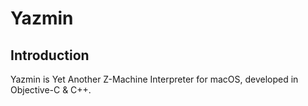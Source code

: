 # Yazmin

## Introduction

Yazmin is Yet Another Z-Machine Interpreter for macOS, developed in Objective-C & C++.
